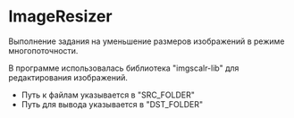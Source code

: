 # ImageResizer
Выполнение задания на уменьшение размеров изображений в режиме многопоточности.

В программе использовалась библиотека "imgscalr-lib" для редактирования изображений.

- Путь к файлам указывается в "SRC_FOLDER"
- Путь для вывода указывается в "DST_FOLDER"
